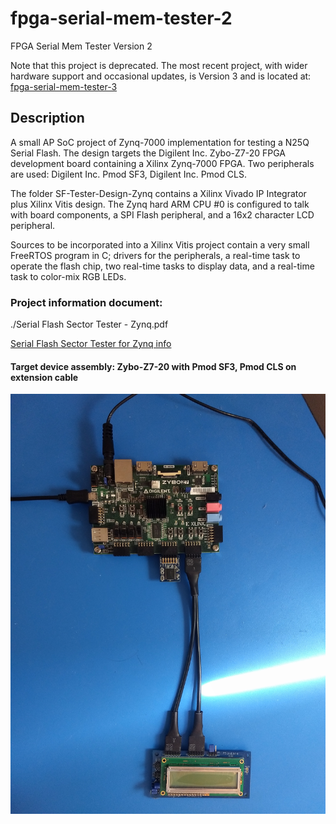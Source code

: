 # fpga-serial-mem-tester-2

FPGA Serial Mem Tester Version 2

Note that this project is deprecated. The most recent project, with wider
hardware support and occasional updates, is Version 3 and is located at:
[fpga-serial-mem-tester-3](https://github.com/timothystotts/fpga-serial-mem-tester-3)

## Description
A small AP SoC project of Zynq-7000 implementation for testing a N25Q Serial Flash.
The design targets the Digilent Inc. Zybo-Z7-20 FPGA development board containing a
Xilinx Zynq-7000 FPGA.
Two peripherals are used: Digilent Inc. Pmod SF3, Digilent Inc. Pmod CLS.

The folder SF-Tester-Design-Zynq contains a Xilinx Vivado IP Integrator plus
Xilinx Vitis design. The Zynq hard ARM CPU #0 is configured to talk with board
components,
a SPI Flash peripheral, and
a 16x2 character LCD peripheral.

Sources to be incorporated into a Xilinx Vitis project contain
a very small FreeRTOS program in C; drivers
for the peripherals, a real-time task to operate the flash chip,
two real-time tasks to display data, and a real-time task to color-mix RGB LEDs.

### Project information document:

./Serial Flash Sector Tester - Zynq.pdf

[Serial Flash Sector Tester for Zynq info](https://github.com/timothystotts/fpga-serial-mem-tester-2/blob/master/Serial%20Flash%20Sector%20Tester%20-%20Zynq.pdf)

#### Target device assembly: Zybo-Z7-20 with Pmod SF3, Pmod CLS on extension cable
![Target device assembly](https://github.com/timothystotts/fpga-serial-mem-tester-2/blob/master/img_serial-flash-tester-zynq-assembled-20200730.jpg)
